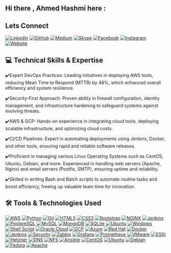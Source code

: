 ## Hi there , Ahmed Hashmi here :


## Lets Connect

[![LinkedIn](https://img.shields.io/badge/LinkedIn-blue?style=flat&logo=linkedin)](https://www.linkedin.com/in/muhammadahmedhashmi/)
[![GitHub](https://img.shields.io/badge/GitHub-black?style=flat&logo=github)](https://github.com/MuhammadHashmi007)
[![Medium](https://img.shields.io/badge/Medium-000000?style=flat&logo=medium)](https://medium.com/@m.ahmedhashmi1)
[![Skype](https://img.shields.io/badge/Skype-blue?style=flat&logo=skype)](https://join.skype.com/invite/yVLNYjzpqeH1)
[![Facebook](https://img.shields.io/badge/Facebook-1877F2?style=flat&logo=facebook&logoColor=white)](https://facebook.com/yourprofile)
[![Instagram](https://img.shields.io/badge/Instagram-E4405F?style=flat&logo=instagram&logoColor=white)](https://instagram.com/yourprofile)
[![Website](https://img.shields.io/badge/Website-0a0a0a?style=flat&logo=google-chrome&logoColor=white)](https://orbihthinx.com)

## 💻 Technical Skills & Expertise

✔️Expert DevOps Practices: Leading initiatives in deploying AWS tools, reducing Mean Time to Respond (MTTR) by 48%, which enhanced overall efficiency and system resilience.

✔️Security-First Approach: Proven ability in firewall configuration, identity management, and infrastructure hardening to safeguard systems against evolving threats.

✔️AWS & GCP: Hands-on experience in integrating cloud tools, deploying scalable infrastructure, and optimizing cloud costs.

✔️CI/CD Pipelines: Expert in automating deployments using Jenkins, Docker, and other tools, ensuring rapid and reliable software releases.

✔️Proficient in managing various Linux Operating Systems such as CentOS, Ubuntu, Debian, and more.
Experienced in handling web servers (Apache, Nginx) and email servers (Postfix, SMTP), ensuring uptime and reliability.

✔️Skilled in writing Bash and Batch scripts to automate routine tasks and boost efficiency, freeing up valuable team time for innovation.

## 🛠️ Tools & Technologies Used

[![AWS](https://img.shields.io/badge/AWS-FF9900?style=for-the-badge&logo=amazon-aws&logoColor=white)]()
[![Python](https://img.shields.io/badge/Python-3776AB?style=for-the-badge&logo=python&logoColor=white)]()
[![Git](https://img.shields.io/badge/Git-F05032?style=for-the-badge&logo=git&logoColor=white)]()
[![HTML5](https://img.shields.io/badge/HTML5-E34F26?style=for-the-badge&logo=html5&logoColor=white)]()
[![CSS3](https://img.shields.io/badge/CSS3-1572B6?style=for-the-badge&logo=css3&logoColor=white)]()
[![Bootstrap](https://img.shields.io/badge/Bootstrap-563D7C?style=for-the-badge&logo=bootstrap&logoColor=white)]()
[![NGINX](https://img.shields.io/badge/NGINX-009639?style=for-the-badge&logo=nginx&logoColor=white)]()
[![Jenkins](https://img.shields.io/badge/Jenkins-D24939?style=for-the-badge&logo=jenkins&logoColor=white)]()
[![PostgreSQL](https://img.shields.io/badge/PostgreSQL-336791?style=for-the-badge&logo=postgresql&logoColor=white)]()
[![MySQL](https://img.shields.io/badge/MySQL-4479A1?style=for-the-badge&logo=mysql&logoColor=white)]()
[![MongoDB](https://img.shields.io/badge/MongoDB-47A248?style=for-the-badge&logo=mongodb&logoColor=white)]()
[![SQLite](https://img.shields.io/badge/SQLite-003B57?style=for-the-badge&logo=sqlite&logoColor=white)]()
[![Ubuntu](https://img.shields.io/badge/Ubuntu-E95420?style=for-the-badge&logo=ubuntu&logoColor=white)]()
[![Windows](https://img.shields.io/badge/Windows-0078D6?style=for-the-badge&logo=windows&logoColor=white)]()
[![Shell Script](https://img.shields.io/badge/Shell_Script-4EAA25?style=for-the-badge&logo=gnu-bash&logoColor=white)]()
[![Oracle Cloud](https://img.shields.io/badge/Oracle_Cloud-F80000?style=for-the-badge&logo=oracle&logoColor=white)]()
[![GCP](https://img.shields.io/badge/Google_Cloud-4285F4?style=for-the-badge&logo=google-cloud&logoColor=white)]()
[![Azure](https://img.shields.io/badge/Azure-0078D4?style=for-the-badge&logo=microsoft-azure&logoColor=white)]()
[![Red Hat](https://img.shields.io/badge/Red_Hat-EE0000?style=for-the-badge&logo=red-hat&logoColor=white)]()
[![Docker](https://img.shields.io/badge/Docker-2496ED?style=for-the-badge&logo=docker&logoColor=white)]()
[![Jenkins](https://img.shields.io/badge/Jenkins-D24939?style=for-the-badge&logo=jenkins&logoColor=white)]()
[![Security](https://img.shields.io/badge/Security-FF0000?style=for-the-badge&logo=security&logoColor=white)]()
[![Zabbix](https://img.shields.io/badge/Zabbix-DC2025?style=for-the-badge&logo=zabbix&logoColor=white)]()
[![Grafana](https://img.shields.io/badge/Grafana-F46800?style=for-the-badge&logo=grafana&logoColor=white)]()
[![Prometheus](https://img.shields.io/badge/Prometheus-E6522C?style=for-the-badge&logo=prometheus&logoColor=white)]()
[![VMware](https://img.shields.io/badge/VMware-607078?style=for-the-badge&logo=vmware&logoColor=white)]()
[![ESXi](https://img.shields.io/badge/ESXi-607078?style=for-the-badge&logo=vmware&logoColor=white)]()
[![Hetzner](https://img.shields.io/badge/Hetzner-D50C2D?style=for-the-badge&logo=hetzner&logoColor=white)]()
[![DNS](https://img.shields.io/badge/DNS-0082C9?style=for-the-badge&logo=dns&logoColor=white)]()
[![NFS](https://img.shields.io/badge/NFS-4A90E2?style=for-the-badge&logo=nfs&logoColor=white)]()
[![Ansible](https://img.shields.io/badge/Ansible-EE0000?style=for-the-badge&logo=ansible&logoColor=white)]()
[![CentOS](https://img.shields.io/badge/CentOS-262577?style=for-the-badge&logo=centos&logoColor=white)]()
[![Ubuntu](https://img.shields.io/badge/Ubuntu-E95420?style=for-the-badge&logo=ubuntu&logoColor=white)]()
[![Debian](https://img.shields.io/badge/Debian-A81D33?style=for-the-badge&logo=debian&logoColor=white)]()
[![Fedora](https://img.shields.io/badge/Fedora-294172?style=for-the-badge&logo=fedora&logoColor=white)]()
[![Apache](https://img.shields.io/badge/Apache-D22128?style=for-the-badge&logo=apache&logoColor=white)]()


















